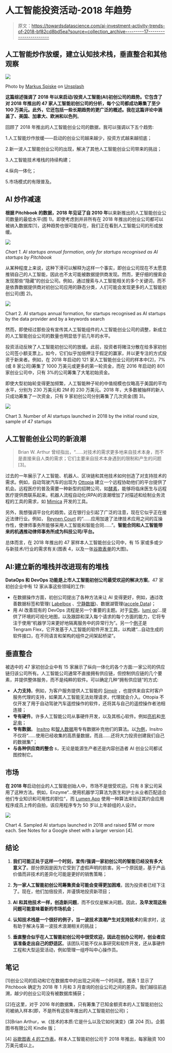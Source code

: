 # 人工智能投资活动-2018 年趋势

> 原文：<https://towardsdatascience.com/ai-investment-activity-trends-of-2018-bf82cd8bd5ea?source=collection_archive---------17----------------------->

## 人工智能炒作放缓，建立认知技术栈，垂直整合和其他观察

![](img/d02628571b1f9fd1960c736e20c6883e.png)

Photo by [Markus Spiske](https://unsplash.com/photos/FXFz-sW0uwo?utm_source=unsplash&utm_medium=referral&utm_content=creditCopyText) on [Unsplash](https://unsplash.com/search/photos/algorithm?utm_source=unsplash&utm_medium=referral&utm_content=creditCopyText)

**这篇综述强调了 2018 年以来启动/投资人工智能(AI)初创公司的趋势。**它包含了对 2018 年推出的 47 家人工智能初创公司的分析，每个公司都成功筹集了至少 100 万美元。此外，它还包括一些长期趋势的更广泛的概述。我在这篇评论中涵盖了**、美国、加拿大、欧洲和以色列**。

回顾了 2018 年推出的人工智能创业公司的数据，我可以强调以下五个趋势:

1.人工智能炒作放缓——启动的创业公司越来越少，投资方式越来越彻底；

2.新一波人工智能创业公司的出现，解决了其他人工智能创业公司带来的挑战；

3.人工智能技术堆栈的持续构建；

4.纵向一体化；

5.市场模式的有限普及。

## AI 炒作减速

**根据 Pitchbook 的数据，2018 年见证了自 2010 年**以来新推出的人工智能创业公司数量的最低水平(图 1)。即使考虑到并非所有在 2018 年推出的创业公司都可以被纳入数据库[1]，这种趋势也很可能存在，我们正在看到人工智能公司的形成放缓。

![](img/9b0602c25cc09d45bd20913c8f63ffb2.png)

*Chart 1\. AI startups annual formation, only for startups recognised as AI startups by Pitchbook*

从某种程度上来说，这种下滑可以解释为这样一个事实，即创业公司现在不太愿意推销自己的人工智能，因此也不太可能被数据提供商发现。然而，更仔细的搜索会发现那些“隐藏”的创业公司。例如，通过搜索与人工智能相关的多个关键词，而不是依靠数据提供商对初创公司应用的静态分类，人们可能会发现更多的人工智能初创公司(图 2)。

![](img/fcaffc26780351a284d7ea7dd7893ade.png)

Chart 2\. AI startups annual formation, for startups recognised as AI startups by the data provider and by a keywords search

然而，即使经过那些没有宣传其人工智能组件的人工智能创业公司的调整，新成立的人工智能创业公司的数量也明显低于前几年的水平。

投资活动反映了人工智能初创公司的放缓。此前，投资者将赌注分散在给多家初创公司签小额支票上。如今，它们似乎加倍押注于假定的赢家，并以更专注的方式投资于新来者。例如，在 2018 年启动的 121 家人工智能创业公司的样本中[2]，7%(或 8 家公司)筹集了 1000 万美元或更多的第一轮资金，而在 2016 年启动的 801 家创业公司中，只有 3%的公司筹集了大笔初始资金。

即使大型初始轮变得更加频繁，人工智能种子轮的中值规模也仅略高于美国的平均水平，分别为 230 万美元和 2M 的 230 万美元。2018 年，大多数被抽样的新人只成功筹集了一次资金，只有 9 家初创公司分别筹集了几次资金(图 3)。

![](img/5a2e6cfd023c377b472fe9857c14216a.png)

Chart 3\. Number of AI startups launched in 2018 by the initial round size, sample of 47 startups

## 人工智能创业公司的新浪潮

> Brian W. Arthur 曾经指出，“……对技术的需求更多地来自技术本身，而不是直接来自人类的需求；它们主要来自技术本身遇到的限制和产生的问题[3]。

过去的一年展示了人工智能、机器人、区块链和其他技术如何创造了对支持技术的需求。例如，自动驾驶汽车的出现为 [Ottopia](https://ottopia.tech/?utm_campaign=AI%20investment%20activity%20and%20business%20models%20&utm_medium=email&utm_source=Revue%20newsletter) 建立一个远程协助他们的平台提供了机会。远程医疗的普及需要一种新型的招聘公司，如[酵素](https://www.enzymehealth.com/?utm_campaign=AI%20investment%20activity%20and%20business%20models%20&utm_medium=email&utm_source=Revue%20newsletter)，能够将临床医生与远程医疗提供商联系起来。机器人流程自动化(RPA)的浪潮增加了对描述和绘制业务流程的工具的需求，如 [Mimica](https://mimica.ai/?utm_campaign=AI%20investment%20activity%20and%20business%20models%20&utm_medium=email&utm_source=Revue%20newsletter) 开发的工具。

另外，我想强调平台化的趋势。这在银行业引起了广泛的注意，现在它似乎正在接近法律行业。例如， [Reynen Court](https://reynencourt.com/?utm_campaign=AI%20investment%20activity%20and%20business%20models%20&utm_medium=email&utm_source=Revue%20newsletter) 的“……应用加速了法律技术应用之间的互操作性，使律师事务所能够采用人工智能和智能合同……”。**智能合同和人工智能带来的机遇推动律师事务所成为科技公司/平台。**

总体而言，在 2018 年推出的 47 家样本人工智能创业公司中，有 15 家或多或少与新技术/行业的需求有关(图表 4，以及一张[谷歌表单](https://docs.google.com/spreadsheets/d/1agAmFDuoe8vRFmDGtjxwSqGNmRzqBQFUoajK6kdAHe0/edit?usp=sharing&utm_campaign=AI%20investment%20activity%20and%20business%20models%20&utm_medium=email&utm_source=Revue%20newsletter)的大图)。

## **AI:建立新的堆栈并改进现有的堆栈**

**DataOps 和 DevOps 功能是上市人工智能初创公司最受欢迎的解决方案**。47 家初创企业中有 12 家从事这些领域的工作:

*   在数据操作方面，初创公司提出了各种方法来让 AI 变得更好，例如，通过改善数据标签和管理( [Labelbox](https://labelbox.com/?utm_campaign=AI%20investment%20activity%20and%20business%20models%20&utm_medium=email&utm_source=Revue%20newsletter) 、[宁静数据](https://www.tranquildata.com/?utm_campaign=AI%20investment%20activity%20and%20business%20models%20&utm_medium=email&utm_source=Revue%20newsletter))、数据湖管理([accele Data](http://www.acceldata.io/?utm_campaign=AI%20investment%20activity%20and%20business%20models%20&utm_medium=email&utm_source=Revue%20newsletter))；
*   用 AI 改善现有的 DevOps 流程是另一个重要的主题。对于[实例](https://thenewstack.io/lumigo-end-to-end-serverless-monitoring-and-troubleshooting/?utm_campaign=AI%20investment%20activity%20and%20business%20models%20&utm_medium=email&utm_source=Revue%20newsletter)，[lumi go](https://lumigo.io/?utm_campaign=AI%20investment%20activity%20and%20business%20models%20&utm_medium=email&utm_source=Revue%20newsletter)‘…提供了环境的可视化地图，以及跟踪和深入每个请求的每个方面的能力，它将专注于使用“机器学习来更好地隔离服务中的异常行为”。另一个[例子](https://tangramflex.com/technology/?utm_campaign=AI%20investment%20activity%20and%20business%20models%20&utm_medium=email&utm_source=Revue%20newsletter)是 Tengram Flex，它开发基于人工智能的软件开发工具，以构建“…自动生成的软件接口，在不同语言和架构的组件之间架起桥梁”。

## **垂直整合**

被选中的 47 家初创企业中有 15 家展示了纵向一体化的各个方面:一家公司的供应链归该公司所有。人工智能公司通常不直接拥有供应链，但控制供应链的几个要素，并提供整体服务，而不是纯粹的软件。可以确定几种“拥有供应链”的方式:

*   **人力支持**。例如，为客户服务提供人工智能的 [Simplr](https://www.simplr.ai/?utm_campaign=AI%20investment%20activity%20and%20business%20models%20&utm_medium=email&utm_source=Revue%20newsletter) ，也提供来自实时客户服务代理的支持，如果其人工智能无法处理请求，代理就会介入。Ottopia 不仅开发了用于自动驾驶汽车遥控操作的软件，还将其与自己的遥控操作者池相连接；
*   **专有硬件**。许多人工智能公司从事硬件开发，以及其核心软件。例如[亮机](https://www.brightmachines.com/?utm_campaign=AI%20investment%20activity%20and%20business%20models%20&utm_medium=email&utm_source=Revue%20newsletter)和[充足电](https://www.amplypower.com/?utm_campaign=AI%20investment%20activity%20and%20business%20models%20&utm_medium=email&utm_source=Revue%20newsletter)；
*   **专有数据**。 [Insitro](http://insitro.com/?utm_campaign=AI%20investment%20activity%20and%20business%20models%20&utm_medium=email&utm_source=Revue%20newsletter) 和[智人数据](https://www.sapiensds.com/?utm_campaign=AI%20investment%20activity%20and%20business%20models%20&utm_medium=email&utm_source=Revue%20newsletter)用专有数据补充他们的算法。以[为例](https://medium.com/@daphne_38275/insitro-rethinking-drug-discovery-using-machine-learning-dcb0371870ee?utm_campaign=AI%20investment%20activity%20and%20business%20models%20&utm_medium=email&utm_source=Revue%20newsletter)，Insitro 不仅将“……使用已经收集的高质量数据，而且……还将大力投资创建我们自己的数据集”；
*   **与各种供应商的整合** s，无论是能源生产者还是内容创造者 AI 创业公司都试图控制它。

## **市场**

**在 2018 年**启动创业的人工智能创始人中，市场不是很受欢迎。只有 8 家公司采用了这种方法。例如，Enzyme“…使用机器学习算法为医生和护士从业者匹配适合他们专业知识和可用性的职位”，而 [Lumen App](https://lumenapp.com/en/?utm_campaign=AI%20investment%20activity%20and%20business%20models%20&utm_medium=email&utm_source=Revue%20newsletter) 使用一种算法来验证其约会应用程序成员上传的自拍，该应用程序专为 50 岁以上年龄组的人设计。

![](img/f6569fdfe1c82b0b6b775b69edbf6218.png)

Chart 4\. Sampled AI startups launched in 2018 and raised $1M or more each. See Notes for a Google sheet with a larger version [4].

## **结论**

1) **我们可能正处于这样一个时刻，宣传/强调一家初创公司的智能已经没有多大意义了**。部分原因是因为它受到了虚假声明的损害。另一个原因是，基于产品价值而非技术的差异化可能是更好的销售策略；

2) **为一家人工智能初创公司筹集资金可能会变得更加困难**，因为投资者已经下注了。现在，他们加倍投资，并谨慎地投资新项目；

3) **AI 和其他技术一样，创造新问题**，而不仅仅是解决问题。因此，**及早发现这些问题可能意味着新的市场机会**；

4) **认知技术栈是一个很好的例子，当一波技术浪潮产生对支持技术**的需求时，这有助于解决与第一波技术浪潮相关的挑战；

5) **垂直整合似乎在人工智能初创公司中很受欢迎，因此在创办公司时，创业者应该准备走出自己的舒适区**。该团队可能不仅从事研究和软件开发，还从事硬件工程和大型运营活动，例如管理一组呼叫中心操作员。

## 笔记

[1]创业公司的启动和它在数据库中的出现之间有一个时间差。图表 1 显示了 Pitchbook 确定为 2018 年 1 月和 3 月查询的创业公司之间的差异。我们越往前追溯，越少的创业公司没有被数据库捕获；

[2]在这里，对于 2016 年的数据集，只有筹集了已知金额资本的人工智能初创公司被纳入样本(即，不是所有这些年推出的人工智能初创公司)；

[3]Brian Arthur，w.《技术的本质:它是什么以及它如何演变》(第 204 页)。企鹅图书有限公司 Kindle 版；

[4] [谷歌图表 4 的工作表](https://docs.google.com/spreadsheets/d/1agAmFDuoe8vRFmDGtjxwSqGNmRzqBQFUoajK6kdAHe0/edit?usp=sharing&utm_campaign=AI%20investment%20activity%20and%20business%20models%20&utm_medium=email&utm_source=Revue%20newsletter)。样本人工智能初创公司于 2018 年推出，每家融资 100 万美元或以上。